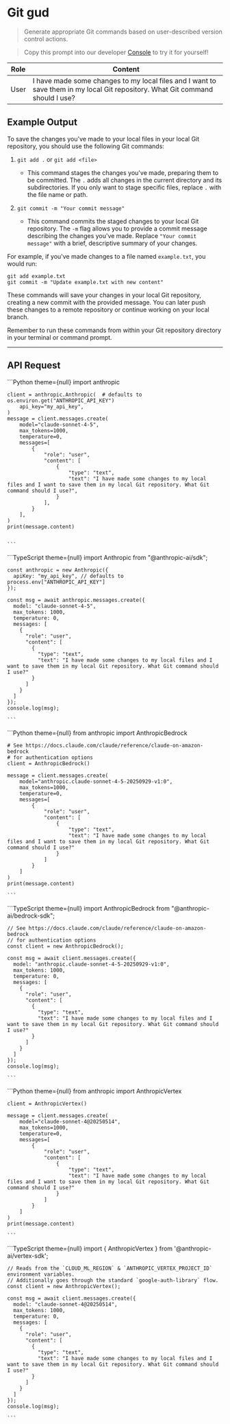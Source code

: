 # Git gud

> Generate appropriate Git commands based on user-described version control actions.

> Copy this prompt into our developer [Console](https://console.anthropic.com/dashboard) to try it for yourself!

| Role | Content                                                                                                                       |
| ---- | ----------------------------------------------------------------------------------------------------------------------------- |
| User | I have made some changes to my local files and I want to save them in my local Git repository. What Git command should I use? |

## Example Output

To save the changes you've made to your local files in your local Git repository, you should use the following Git commands:

1. `git add .` or `git add <file>`

   * This command stages the changes you've made, preparing them to be committed. The `.` adds all changes in the current directory and its subdirectories. If you only want to stage specific files, replace `.` with the file name or path.

2. `git commit -m "Your commit message"`

   * This command commits the staged changes to your local Git repository. The `-m` flag allows you to provide a commit message describing the changes you've made. Replace `"Your commit message"` with a brief, descriptive summary of your changes.

For example, if you've made changes to a file named `example.txt`, you would run:

```
git add example.txt
git commit -m "Update example.txt with new content"

```

These commands will save your changes in your local Git repository, creating a new commit with the provided message. You can later push these changes to a remote repository or continue working on your local branch.

Remember to run these commands from within your Git repository directory in your terminal or command prompt.

***

## API Request

<Tabs>
  <Tab title="Python">
    ```Python  theme={null}
    import anthropic

    client = anthropic.Anthropic(  # defaults to os.environ.get("ANTHROPIC_API_KEY")
        api_key="my_api_key",
    )
    message = client.messages.create(
        model="claude-sonnet-4-5",
        max_tokens=1000,
        temperature=0,
        messages=[
            {
                "role": "user",
                "content": [
                    {
                        "type": "text",
                        "text": "I have made some changes to my local files and I want to save them in my local Git repository. What Git command should I use?",
                    }
                ],
            }
        ],
    )
    print(message.content)


    ```
  </Tab>

  <Tab title="TypeScript">
    ```TypeScript  theme={null}
    import Anthropic from "@anthropic-ai/sdk";

    const anthropic = new Anthropic({
      apiKey: "my_api_key", // defaults to process.env["ANTHROPIC_API_KEY"]
    });

    const msg = await anthropic.messages.create({
      model: "claude-sonnet-4-5",
      max_tokens: 1000,
      temperature: 0,
      messages: [
        {
          "role": "user",
          "content": [
            {
              "type": "text",
              "text": "I have made some changes to my local files and I want to save them in my local Git repository. What Git command should I use?"
            }
          ]
        }
      ]
    });
    console.log(msg);

    ```
  </Tab>

  <Tab title="AWS Bedrock Python">
    ```Python  theme={null}
    from anthropic import AnthropicBedrock

    # See https://docs.claude.com/claude/reference/claude-on-amazon-bedrock
    # for authentication options
    client = AnthropicBedrock()

    message = client.messages.create(
        model="anthropic.claude-sonnet-4-5-20250929-v1:0",
        max_tokens=1000,
        temperature=0,
        messages=[
            {
                "role": "user",
                "content": [
                    {
                        "type": "text",
                        "text": "I have made some changes to my local files and I want to save them in my local Git repository. What Git command should I use?"
                    }
                ]
            }
        ]
    )
    print(message.content)

    ```
  </Tab>

  <Tab title="AWS Bedrock TypeScript">
    ```TypeScript  theme={null}
    import AnthropicBedrock from "@anthropic-ai/bedrock-sdk";

    // See https://docs.claude.com/claude/reference/claude-on-amazon-bedrock
    // for authentication options
    const client = new AnthropicBedrock();

    const msg = await client.messages.create({
      model: "anthropic.claude-sonnet-4-5-20250929-v1:0",
      max_tokens: 1000,
      temperature: 0,
      messages: [
        {
          "role": "user",
          "content": [
            {
              "type": "text",
              "text": "I have made some changes to my local files and I want to save them in my local Git repository. What Git command should I use?"
            }
          ]
        }
      ]
    });
    console.log(msg);

    ```
  </Tab>

  <Tab title="Vertex AI Python">
    ```Python  theme={null}
    from anthropic import AnthropicVertex

    client = AnthropicVertex()

    message = client.messages.create(
        model="claude-sonnet-4@20250514",
        max_tokens=1000,
        temperature=0,
        messages=[
            {
                "role": "user",
                "content": [
                    {
                        "type": "text",
                        "text": "I have made some changes to my local files and I want to save them in my local Git repository. What Git command should I use?"
                    }
                ]
            }
        ]
    )
    print(message.content)

    ```
  </Tab>

  <Tab title="Vertex AI TypeScript">
    ```TypeScript  theme={null}
    import { AnthropicVertex } from '@anthropic-ai/vertex-sdk';

    // Reads from the `CLOUD_ML_REGION` & `ANTHROPIC_VERTEX_PROJECT_ID` environment variables.
    // Additionally goes through the standard `google-auth-library` flow.
    const client = new AnthropicVertex();

    const msg = await client.messages.create({
      model: "claude-sonnet-4@20250514",
      max_tokens: 1000,
      temperature: 0,
      messages: [
        {
          "role": "user",
          "content": [
            {
              "type": "text",
              "text": "I have made some changes to my local files and I want to save them in my local Git repository. What Git command should I use?"
            }
          ]
        }
      ]
    });
    console.log(msg);

    ```
  </Tab>
</Tabs>
